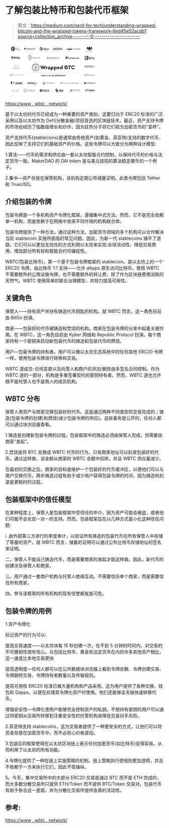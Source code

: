 # 了解包装比特币和包装代币框架

> 原文：<https://medium.com/nerd-for-tech/understanding-wrapped-bitcoin-and-the-wrapped-tokens-framework-6ed45e52acdb?source=collection_archive---------0----------------------->

![](img/b19a9cb81c3b3035404ecdb030ad8ead.png)

[https://www . wbtc . network/](https://www.wbtc.network/)

基于以太坊的代币已经成为一种重要的资产类别，这要归功于 ERC20 标准的广泛采用以及以太坊作为 Defi(分散金融)项目首选的区块链技术。最近，资产支持令牌的市场也经历了指数级增长和炒作，因为狂热分子将它们视为加密货币的“圣杯”。

资产支持代币(stablecoins)是通常由传统资产(如黄金、菲亚特)支持的数字代币，因此反映了支持它们的基础资产的价格。这些令牌可以大致分为两种设计模型:

1.算法——代币的需求和供应由一套以太坊智能合约控制，以保持代币的价格与法定货币一致。MakerDAO 的 DAI token 是与美元挂钩的算法稳定硬币的一个例子。

2.集中—资产存放在保管机构，该机构定期公布储量证明。此类令牌包括 Tether 和 TrueUSD。

## 介绍包装的令牌

包装令牌是一个多机构资产令牌化框架，遵循集中式方法。然而，它不是完全依赖单一机构，而是依赖于在网络中发挥不同作用的机构联合体。

包装令牌提供了一种方法，通过这种方法，加密货币领域的多个机构可以合作解决当前 stablecoin 实施所面临的常见问题。因此，为新一代 stablecoins 铺平了道路，它们可以以更加无信任的方式利用以太坊来实现:全球流动性、降低交易费用、增加部分所有权和智能合约可编程性。

WBTC(包装比特币)，第一个基于包装令牌框架的 stablecoin，是以太坊上的一个 ERC20 令牌，由比特币 1:1 支持——允许 dApps 原生访问比特币。使用 WBTC 不需要额外的公用设施令牌，也不需要额外的转让费，除了作为区块链费用消耗的天然气。WBTC 使用简单的联合治理模型，并努力提高可用性。

## 关键角色

保管人——持有资产并持有铸造代币钥匙的机构。就 WBTC 而言，这一角色目前由 BitGo 扮演。

商家——包装好的代币被铸造和焚烧的机构。商家在包装令牌的分发中起着关键作用。在 WBTC，这一角色目前由 Kyber 网络和 Republic Protocol 扮演。每个商家持有一个密钥来启动新包装代币的铸造和包装代币的燃烧。

用户—包装令牌的持有者。用户可以像以太坊生态系统中的任何其他 ERC20 令牌一样，使用包装令牌进行转移和交易。

WBTC 道成员-合同变更以及托管人和商户的添加/删除由多签名合同控制。作为 WBTC 道的一部分，机构是多重签署契约的密钥持有者。然而，WBTC 道也允许既不是托管人也不是商人的成员机构。

## WBTC 分布

保管人用资产与商家交换包装好的代币。这是通过两种不同类型的交易完成的；铸造(包装令牌的创建)和燃烧(减少包装令牌的供应)。这些事务是公开的，任何人都可以通过块浏览器查看。

1.铸造是创建新包装令牌的过程。包装框架中的铸造必须由保管人完成，但需要由商家“发起”。

2.焚烧是将 BTC 兑换成 WBTC 代币的行为。只有商家地址可以刻录包装好的代币。通过这样做，该金额从商家的 WBTC 余额中扣除，并且 WBTC 供应量减少。

在最初的交换之后，商家的目标是维护一个包装好的代币缓冲区，以便他们可以与用户交换代币。两步铸造过程有助于减少用户获得包装令牌的时间，因为铸造和刻录是更耗时的过程。

## 包装框架中的信任模型

在某种程度上，保管人是包装框架中受信任的中介，因为资产可能会被盗，或者他们可能不会兑现一对一的支持。然而，包装框架旨在以几种方式最小化这种信任问题:

i .由外部第三方进行的季度审计，以验证所有铸造的包装代币在所有保管人中存储了等量的资产。就 WBTC 而言，储备的证明可以通过公布比特币存储地址的签名来证明。

二。保管人不能自己铸造代币，而是需要商家的发起才能这样做。因此，新代币的创建涉及保管人和商家。

三。用户通过一套商户机构与托管人绝缘互动。不需要信任单个商家，而是需要信任所有商家。

四。参与该框架的所有机构的现有信誉都岌岌可危。

## 包装令牌的用例

1.资产令牌化

标记资产的行为可以:

提高交易速度——以太坊块每 15 秒创建一次，在不到 5 分钟的时间内，对交易的不可撤销性很有信心。与包括比特币、黄金和法定货币在内的许多其他资产相比，这一速度比本地交易更快

提高透明度—任何人都可以在公共数据块浏览器上看到令牌总数、令牌创建交易、令牌删除交易、令牌持有者数量以及传输规则。

提高可用性 ERC20 标准已被大量机构和产品采用。这为用户提供了各种交换、钱包和 Dapps，以便在处理其令牌化资产时使用。他们还能够全天候快速转移代币。

增强安全性—令牌化使用户能够完全控制资产的私钥。不想持有密钥的用户可以通过将密钥从交易所转移到注重安全性的托管机构来降低交易对手风险。

2.菲亚特支持 stablecoins，这为交易者提供了一种更安全的方式，让他们可以将资金存放在加密货币中，而不必担心价格波动。

3.包装后的框架使得在以太坊区块链上表示任何加密货币(如比特币)变得容易，从而利用了以太坊的所有功能。

4.令牌化提供了一种在链上实施策略的机制。链上策略执行使规则更加透明，并且不依赖于一方来执行它们，因此不受操纵。

5。今天，集中交易所中的大部分 ERC20 交易是通过 BTC 而不是 ETH 完成的，而大多数分散交易所只提供 ETH/Token 而不提供 BTC/Token 交易对。包装代币有助于弥合这一差距，并为分散化交易所提供急需的流动性。

## 参考:

[https://www . wbtc . network/](https://www.wbtc.network/)